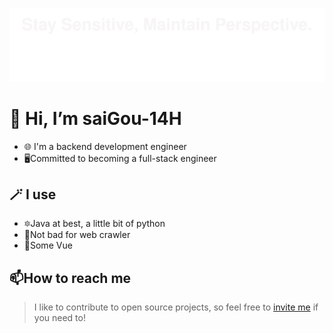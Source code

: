 ![](signature.svg)

# 👋 Hi, I’m saiGou-14H
- 🌐 I'm a backend development engineer
- 🖥️Committed to becoming a full-stack engineer

## 🪄 I use
- 🔯Java at best, a little bit of python
- 🐍Not bad for web crawler
- 🍵Some Vue


## 📫How to reach me
> I like to contribute to open source projects, so feel free to [invite me](mailto:saigou@foxmail.com) if you need to!
